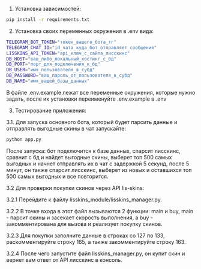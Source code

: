 1. Установка зависимостей:
```zsh
pip install -r requirements.txt
```
2. Установка своих переменных окружения в .env вида:
```zsh
TELEGRAM_BOT_TOKEN="токен_вашего_бота_тг"
TELEGRAM_CHAT_ID="id_чата_куда_бот_отправляет_сообщения"
LISSKINS_API_TOKEN="api_ключ_с_сайта_лисскинс"
DB_HOST="ваш_либо_локальный_хостинг_с_бд"
DB_PORT="порт_для_подключения_к_бд"
DB_USER="имя_пользователя_в_субд"
DB_PASSWORD="ваш_пароль_от_пользователя_в_субд"
DB_NAME="имя_ващей_базы_данных"
```
В файле .env.example лежат все переменные окружения, которые нужно задать, после их установки переименуйте .env.example в .env

3. Тестирование приложения:

3.1. Для запуска основного бота, который будет парсить данные и отправлять выгодные скины в чат запускайте:
```zsh
python app.py
```
После запуска: бот подключится к базе данных, спарсит лисскинс, сравнит с бд и найдет выгодные скины, выберет топ 500 самых выгодных и начнет отправлять их в чат с задержкой 5 секунд, после 5 минут, он также спарсит лисскинс, выберет из 
новых и оставшихся топ 500 самых выгодных и все повторится.

3.2 Для проверки покупки скинов через API lis-skins:

3.2.1 Перейдите к файлу lisskins_module/lisskins_manager.py.

3.2.2 В точке входа в этот файл вызываются 2 функции: main и buy, main - парсит скины и засекает скорость выполнения, а buy - закомментирована для вызова и реализует покупку скинов.

3.2.3 Для покупки заполните данные в строках со 127 по 133, раскомментируйте строку 165, а также закомментируйте строку 163.

3.2.4 После чего запустите файл lisskins_manager.py, он купит скин и вернет вам ответ от API лисскинс в консоль.
